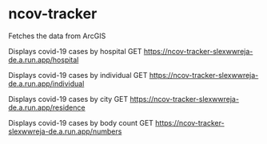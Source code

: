 # ncov-tracker
Fetches the data from ArcGIS

Displays covid-19 cases by hospital
GET https://ncov-tracker-slexwwreja-de.a.run.app/hospital

Displays covid-19 cases by individual
GET https://ncov-tracker-slexwwreja-de.a.run.app/individual

Displays covid-19 cases by city
GET https://ncov-tracker-slexwwreja-de.a.run.app/residence

Displays covid-19 cases by body count
GET https://ncov-tracker-slexwwreja-de.a.run.app/numbers
